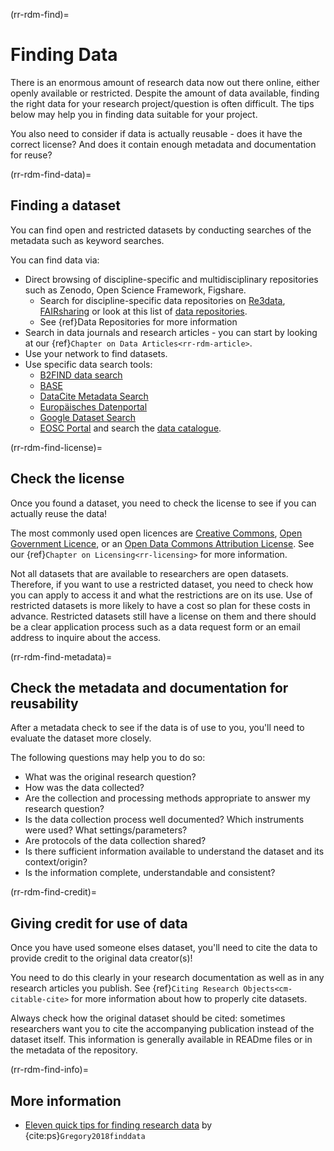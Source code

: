 (rr-rdm-find)=
# Finding Data

There is an enormous amount of research data now out there online, either openly available or restricted. 
Despite the amount of data available, finding the right data for your research project/question is often difficult. 
The tips below may help you in finding data suitable for your project.

You also need to consider if data is actually reusable - does it have the correct license? 
And does it contain enough metadata and documentation for reuse? 

(rr-rdm-find-data)=
## Finding a dataset

You can find open and restricted datasets by conducting searches of the metadata such as keyword searches.

You can find data via:
* Direct browsing of discipline-specific and multidisciplinary repositories such as Zenodo, Open Science Framework, Figshare. 
    * Search for discipline-specific data repositories on [Re3data](https://www.re3data.org/), [FAIRsharing](https://fairsharing.org/) or look at this list of [data repositories](https://oad.simmons.edu/oadwiki/Data_repositories).
    * See {ref}Data Repositories <rr-rdm-repository> for more information
* Search in data journals and research articles - you can start by looking at our {ref}`Chapter on Data Articles<rr-rdm-article>`.
* Use your network to find datasets.
* Use specific data search tools:
    * [B2FIND data search](http://b2find.eudat.eu/)
    * [BASE](https://www.base-search.net/) 
    * [DataCite Metadata Search](https://search.datacite.org/)
    * [Europäisches Datenportal](https://www.europeandataportal.eu/de)
    * [Google Dataset Search](https://datasetsearch.research.google.com/)
    * [EOSC Portal](https://eosc-portal.eu/) and search the [data catalogue](https://search.marketplace.eosc-portal.eu/search/dataset?q=*&standard=true&exact=false&radioValueAuthor=A&radioValueExact=A&radioValueTitle=A&radioValueKeyword=A). 

(rr-rdm-find-license)=
## Check the license

Once you found a dataset, you need to check the license to see if you can actually reuse the data!

The most commonly used open licences are [Creative Commons](https://creativecommons.org/choose/), [Open Government Licence](http://www.nationalarchives.gov.uk/doc/open-government-licence/version/3/), or an [Open Data Commons Attribution License](https://opendatacommons.org/licenses/by/index.html).
See our {ref}`Chapter on Licensing<rr-licensing>` for more information.

Not all datasets that are available to researchers are open datasets. 
Therefore, if you want to use a restricted dataset, you need to check how you can apply to access it and what the restrictions are on its use. 
Use of restricted datasets is more likely to have a cost so plan for these costs in advance.
Restricted datasets still have a license on them and there should be a clear application process such as a data request form or an email address to inquire about the access. 

(rr-rdm-find-metadata)=
## Check the metadata and documentation for reusability

After a metadata check to see if the data is of use to you, you'll need to evaluate the dataset more closely. 

The following questions may help you to do so:

* What was the original research question?
* How was the data collected? 
* Are the collection and processing methods appropriate to answer my research question?
* Is the data collection process well documented? Which instruments were used? What settings/parameters?
* Are protocols of the data collection shared?
* Is there sufficient information available to understand the dataset and its context/origin?
* Is the information complete, understandable and consistent?

(rr-rdm-find-credit)=
## Giving credit for use of data

Once you have used someone elses dataset, you'll need to cite the data to provide credit to the original data creator(s)!

You need to do this clearly in your research documentation as well as in any research articles you publish. 
See {ref}`Citing Research Objects<cm-citable-cite>` for more information about how to properly cite datasets.

Always check how the original dataset should be cited: sometimes researchers want you to cite the accompanying publication instead of the dataset itself. 
This information is generally available in READme files or in the metadata of the repository.


(rr-rdm-find-info)=
## More information

* [Eleven quick tips for finding research data](https://doi.org/10.1371/journal.pcbi.1006038) by {cite:ps}`Gregory2018finddata`

